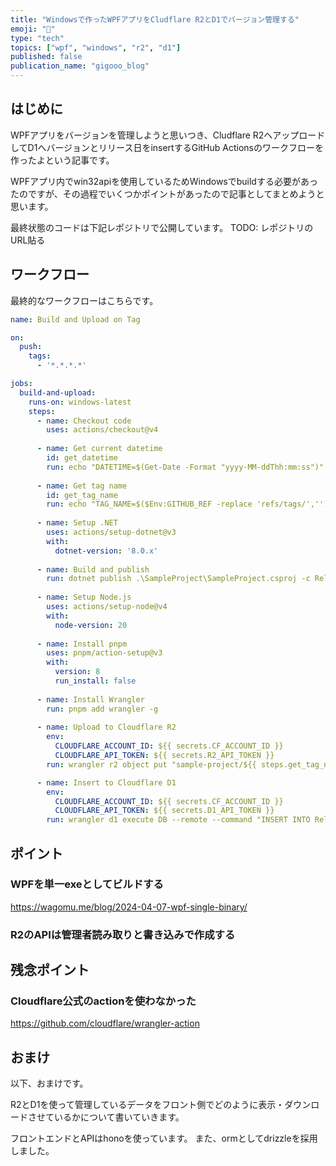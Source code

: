 ```yaml
---
title: "Windowsで作ったWPFアプリをCludflare R2とD1でバージョン管理する"
emoji: "🦒"
type: "tech"
topics: ["wpf", "windows", "r2", "d1"]
published: false
publication_name: "gigooo_blog"
---
```

## はじめに

WPFアプリをバージョンを管理しようと思いつき、Cludflare R2へアップロードしてD1へバージョンとリリース日をinsertするGitHub Actionsのワークフローを作ったよという記事です。

WPFアプリ内でwin32apiを使用しているためWindowsでbuildする必要があったのですが、その過程でいくつかポイントがあったので記事としてまとめようと思います。


最終状態のコードは下記レポジトリで公開しています。
TODO: レポジトリのURL貼る

## ワークフロー
最終的なワークフローはこちらです。
```yml
name: Build and Upload on Tag

on:
  push:
    tags:
      - '*.*.*.*'

jobs:
  build-and-upload:
    runs-on: windows-latest
    steps:
      - name: Checkout code
        uses: actions/checkout@v4
        
      - name: Get current datetime
        id: get_datetime
        run: echo "DATETIME=$(Get-Date -Format "yyyy-MM-ddThh:mm:ss")" | Out-File -FilePath $Env:GITHUB_OUTPUT -Encoding utf8 -Append
        
      - name: Get tag name
        id: get_tag_name
        run: echo "TAG_NAME=$($Env:GITHUB_REF -replace 'refs/tags/','')" | Out-File -FilePath $Env:GITHUB_OUTPUT -Encoding utf8 -Append
        
      - name: Setup .NET
        uses: actions/setup-dotnet@v3
        with:
          dotnet-version: '8.0.x'
          
      - name: Build and publish
        run: dotnet publish .\SampleProject\SampleProject.csproj -c Release -o .\dist
        
      - name: Setup Node.js
        uses: actions/setup-node@v4
        with:
          node-version: 20
        
      - name: Install pnpm
        uses: pnpm/action-setup@v3
        with:
          version: 8
          run_install: false
          
      - name: Install Wrangler
        run: pnpm add wrangler -g
          
      - name: Upload to Cloudflare R2
        env:
          CLOUDFLARE_ACCOUNT_ID: ${{ secrets.CF_ACCOUNT_ID }}
          CLOUDFLARE_API_TOKEN: ${{ secrets.R2_API_TOKEN }}
        run: wrangler r2 object put "sample-project/${{ steps.get_tag_name.outputs.TAG_NAME }}/SampleProject.exe" --file=dist/SampleProject.exe

      - name: Insert to Cloudflare D1
        env:
          CLOUDFLARE_ACCOUNT_ID: ${{ secrets.CF_ACCOUNT_ID }}
          CLOUDFLARE_API_TOKEN: ${{ secrets.D1_API_TOKEN }}
        run: wrangler d1 execute DB --remote --command "INSERT INTO Release(Version, Release_date) VALUES('${{ steps.get_tag_name.outputs.TAG_NAME }}', '${{ steps.get_datetime.outputs.DATETIME }}')"
```

## ポイント

### WPFを単一exeとしてビルドする

https://wagomu.me/blog/2024-04-07-wpf-single-binary/


### R2のAPIは管理者読み取りと書き込みで作成する

## 残念ポイント

### Cloudflare公式のactionを使わなかった

https://github.com/cloudflare/wrangler-action

## おまけ
以下、おまけです。

R2とD1を使って管理しているデータをフロント側でどのように表示・ダウンロードさせているかについて書いていきます。

フロントエンドとAPIはhonoを使っています。
また、ormとしてdrizzleを採用しました。


<!--
1. WPFをbuildして実行ファイルを作成

- WPFのexeをR2へアップロード
- tagとinsert日時をd1へinsert
- honoを使って画面へ表示とダウンロード

ブログの構成と概要は以下のようになります。

タイトル：Cloudflare R2とD1を活用したWPFアプリのリリース管理

1. はじめに
   - WPFアプリのexeをバージョン管理する動機について説明
   - インストーラー作成の手間を避けるためにexe直接のバージョン管理を選択

2. 実装の流れ
   - GitHubでのtagをトリガーにした一連の処理の概要
     1. win32apiを使用しているWPFソフトウェアのビルド
     2. ビルドしたexeのCloudflare R2へのアップロード
     3. tag名のCloudflare D1へのinsert
     4. honoを使ったリリースページの作成

3. GitHub ActionsでWindowsを使う際の注意点
   - Windowsを使った事例が少ないため、このブログを投稿する動機について
   - PowerShellを使う際のtag名の取得方法
     - `$Env:GITHUB_REF`をreplaceする必要性について

4. Cloudflare Wranglerコマンド実行時のエラー対処法
   - `cloudflare/wrangler-action`の代わりに`pnpm install -g wrangler`を使う
   - R2のAPIの権限を「管理者読み取りと書き込み」に設定する必要性

5. まとめ
   - WPFアプリのexe直接バージョン管理の利点
   - GitHub ActionsとCloudflareの組み合わせによるスムーズなリリース管理
   - Windows環境でのGitHub Actionsの使い方と注意点

このブログでは、WPFアプリのexe直接バージョン管理の実践例を紹介し、GitHub ActionsとCloudflare R2、D1を組み合わせたリリース管理の方法を解説します。また、Windows環境でのGitHub Actionsの使い方と注意点についても触れ、同様の課題に直面している開発者に有益な情報を提供します。
 -->
